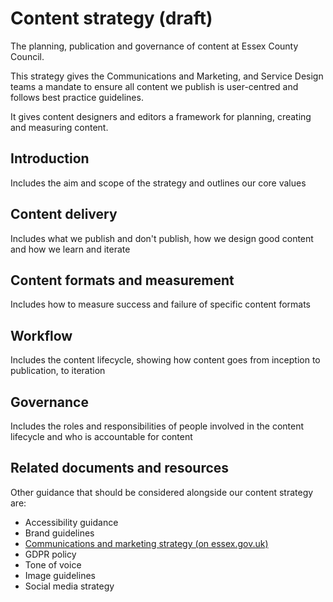 # Content strategy (draft)
The planning, publication and governance of content at Essex County Council.

This strategy gives the Communications and Marketing, and Service Design teams a mandate to ensure all content we publish is user-centred and follows best practice guidelines.

It gives content designers and editors a framework for planning, creating and measuring content. 

## Introduction
Includes the aim and scope of the strategy and outlines our core values

## Content delivery
Includes what we publish and don't publish, how we design good content and how we learn and iterate

## Content formats and measurement
Includes how to measure success and failure of specific content formats

## Workflow
Includes the content lifecycle, showing how content goes from inception to publication, to iteration

## Governance
Includes the roles and responsibilities of people involved in the content lifecycle and who is accountable for content

## Related documents and resources
Other guidance that should be considered alongside our content strategy are:
- Accessibility guidance
- Brand guidelines  
- [Communications and marketing strategy (on essex.gov.uk)](https://www.essex.gov.uk/communications-and-marketing-strategy)
- GDPR policy
- Tone of voice
- Image guidelines 
- Social media strategy

